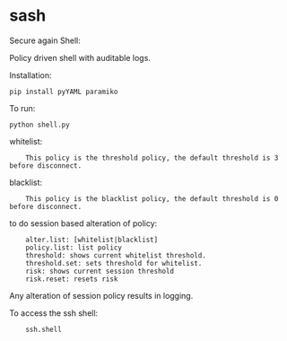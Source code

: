 sash
====

Secure again Shell:

Policy driven shell with auditable logs.

Installation: 
    
    pip install pyYAML paramiko

To run:

    python shell.py



whitelist: 

        This policy is the threshold policy, the default threshold is 3 before disconnect. 
    
blacklist:

        This policy is the blacklist policy, the default threshold is 0 before disconnect.
to do session based alteration of policy:

        alter.list: [whitelist|blacklist] 
        policy.list: list policy
        threshold: shows current whitelist threshold.
        threshold.set: sets threshold for whitelist.
        risk: shows current session threshold
        risk.reset: resets risk

Any alteration of session policy results in logging.

To access the ssh shell:
        
        ssh.shell
